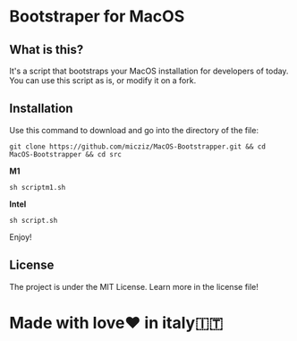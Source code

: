 # Bootstraper for MacOS

## What is this?
It's a script that bootstraps your MacOS installation for developers of today. You can use this script as is, or modify it on a fork.
## Installation

Use this command to download and go into the directory of the file:

```
git clone https://github.com/micziz/MacOS-Bootstrapper.git && cd MacOS-Bootstrapper && cd src
```

**M1**

```
sh scriptm1.sh
```

**Intel**

```
sh script.sh
```

Enjoy!

## License

The project is under the MIT License. Learn more in the license file!

# Made with love❤️ in italy🇮🇹
